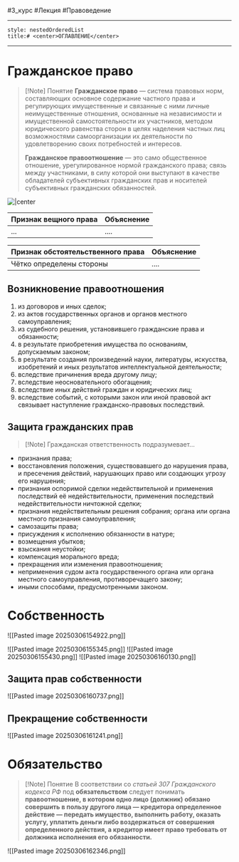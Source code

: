 #3_курс  #Лекция #Правоведение 

---
```table-of-contents
style: nestedOrderedList
title:# <center>ОГЛАВЛЕНИЕ</center>
```

<div style="page-break-after: always;"></div>

---
# Гражданское право

>[!Note] Понятие
>**Гражданское право** — система правовых норм, составляющих основное содержание частного права и регулирующих имущественные и связанные с ними личные неимущественные отношения, основанные на независимости и имущественной самостоятельности их участников, методом юридического равенства сторон в целях наделения частных лиц возможностями самоорганизации их деятельности по удовлетворению своих потребностей и интересов.
>
>**Гражданское правоотношение** — это само общественное отношение, урегулированное нормой гражданского права; связь между участниками, в силу которой они выступают в качестве обладателей субъективных гражданских прав и носителей субъективных гражданских обязанностей.

![|center](Drawing%202025-03-06%2015.21.31.excalidraw)

| Признак вещного права | Объяснение |
| --------------------- | ---------- |
| ...                   | ....       |

| Признак обстоятельственного права | Объяснение |
| --------------------------------- | ---------- |
| Чётко определены стороны          | ....       |

## Возникновение правоотношения

1) из договоров и иных сделок;
2) из актов государственных органов и органов местного самоуправления;
3) из судебного решения, установившего гражданские права и обязанности;
4) в результате приобретения имущества по основаниям, допускаемым законом;
5) в результате создания произведений науки, литературы, искусства, изобретений и иных результатов интеллектуальной деятельности;
6) вследствие причинения вреда другому лицу;
7) вследствие неосновательного обогащения;
8) вследствие иных действий граждан и юридических лиц;
9) вследствие событий, с которыми закон или иной правовой акт связывает наступление гражданско-правовых последствий.

## Защита гражданских прав

>[!Note] Гражданская ответственность подразумевает...

- признания права;
- восстановления положения, существовавшего до нарушения права, и пресечения действий, нарушающих право или создающих угрозу его нарушения;
- признания оспоримой сделки недействительной и применения последствий её недействительности, применения последствий недействительности ничтожной сделки;
- признания недействительным решения собрания; органа или органа местного признания самоуправления;
- самозащиты права;
- присуждения к исполнению обязанности в натуре;
- возмещения убытков;
- взыскания неустойки;
- компенсация морального вреда;
- прекращения или изменения правоотношения;
- неприменения судом акта государственного органа или органа местного самоуправления, противоречащего закону;
- иными способами, предусмотренными законом.

# Собственность

![[Pasted image 20250306154922.png]]

![[Pasted image 20250306155345.png]]
![[Pasted image 20250306155430.png]]
![[Pasted image 20250306160130.png]]

## Защита прав собственности

![[Pasted image 20250306160737.png]]

## Прекращение собственности

![[Pasted image 20250306161241.png]]

# Обязательство

>[!Note] Понятие
> В соответствии со *статьей 307 Гражданского кодекса РФ* под **обязательством** следует понимать **правоотношение, в котором одно лицо (должник) обязано совершить в пользу другого лица — кредитора определенное действие — передать имущество, выполнить работу, оказать услугу, уплатить деньги либо воздержаться от совершения определенного действия, а кредитор имеет право требовать от должника исполнения его обязанности.**

![[Pasted image 20250306162346.png]]